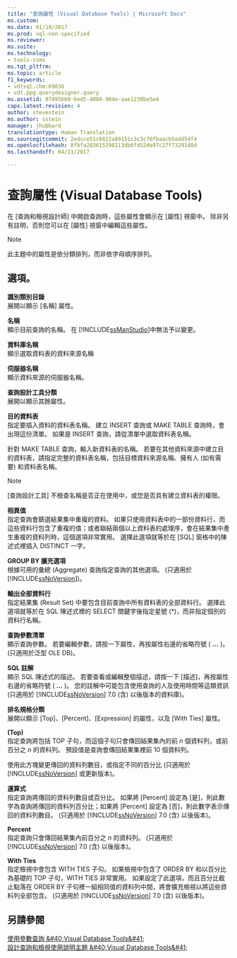 ```yaml
---
title: "查詢屬性 (Visual Database Tools) | Microsoft Docs"
ms.custom: 
ms.date: 01/19/2017
ms.prod: sql-non-specified
ms.reviewer: 
ms.suite: 
ms.technology:
- tools-ssms
ms.tgt_pltfrm: 
ms.topic: article
f1_keywords:
- vdtsql.chm:69636
- vdt.ppg.querydesigner.query
ms.assetid: 07495669-6ed5-4004-904e-aae1230be5e4
caps.latest.revision: 4
author: stevestein
ms.author: sstein
manager: jhubbard
translationtype: Human Translation
ms.sourcegitcommit: 2edcce51c6822a89151c3c3c76fbaacb5edd54f4
ms.openlocfilehash: 8fbfa283615298113db6fd52de97c27f73291d8d
ms.lasthandoff: 04/11/2017

---
```

# <a name="query-properties-visual-database-tools"></a>查詢屬性 (Visual Database Tools)
在 [查詢和檢視設計師] 中開啟查詢時，這些屬性會顯示在 [屬性] 視窗中。 除非另有註明，否則您可以在 [屬性] 視窗中編輯這些屬性。  
  
> [!NOTE]  
> 此主題中的屬性是依分類排列，而非依字母順序排列。  
  
## <a name="options"></a>選項。  
**識別類別目錄**  
展開以顯示 [名稱] 屬性。  
  
**名稱**  
顯示目前查詢的名稱。 在 [!INCLUDE[ssManStudio](../../includes/ssmanstudio_md.md)]中無法予以變更。  
  
**資料庫名稱**  
顯示選取資料表的資料來源名稱  
  
**伺服器名稱**  
顯示資料來源的伺服器名稱。  
  
**查詢設計工具分類**  
展開以顯示其餘屬性。  
  
**目的資料表**  
指定要插入資料的資料表名稱。 建立 INSERT 查詢或 MAKE TABLE 查詢時，會出現這份清單。 如果是 INSERT 查詢，請從清單中選取資料表名稱。  
  
針對 MAKE TABLE 查詢，輸入新資料表的名稱。 若要在其他資料來源中建立目的資料表，請指定完整的資料表名稱，包括目標資料來源名稱、擁有人 (如有需要) 和資料表名稱。  
  
> [!NOTE]  
> [查詢設計工具] 不檢查名稱是否正在使用中，或您是否具有建立資料表的權限。  
  
**相異值**  
指定查詢會篩選結果集中重複的資料。 如果只使用資料表中的一部份資料行，而這些資料行包含了重複的值；或者聯結兩個以上資料表的處理序，會在結果集中產生重複的資料列時，這個選項非常實用。 選擇此選項就等於在 [SQL] 窗格中的陳述式裡插入 DISTINCT 一字。  
  
**GROUP BY 擴充選項**  
根據可用的彙總 (Aggregate) 查詢指定查詢的其他選項。 (只適用於 [!INCLUDE[ssNoVersion](../../includes/ssnoversion_md.md)])。  
  
**輸出全部資料行**  
指定結果集 (Result Set) 中要包含目前查詢中所有資料表的全部資料行。 選擇此選項就等於在 SQL 陳述式裡的 SELECT 關鍵字後指定星號 (*)，而非指定個別的資料行名稱。  
  
**查詢參數清單**  
顯示查詢參數。 若要編輯參數，請按一下屬性，再按屬性右邊的省略符號 ( **…** )。 (只適用於泛型 OLE DB)。  
  
**SQL 註解**  
顯示 SQL 陳述式的描述。 若要查看或編輯整個描述，請按一下 [描述]，再按屬性右邊的省略符號 ( **…** )。 您的註解中可能包含使用查詢的人及使用時間等這類資訊 (只適用於 [!INCLUDE[ssNoVersion](../../includes/ssnoversion_md.md)] 7.0 (含) 以後版本的資料庫)。  
  
**排名規格分類**  
展開以顯示 [Top]、[Percent]、[Expression] 的屬性，以及 [With Ties] 屬性。  
  
**(Top)**  
指定查詢將包括 TOP 子句，而這個子句只會傳回結果集內的前 *n* 個資料列，或前百分之 *n* 的資料列。 預設值是查詢會傳回結果集裡前 10 個資料列。  
  
使用此方塊變更傳回的資料列數目，或指定不同的百分比 (只適用於 [!INCLUDE[ssNoVersion](../../includes/ssnoversion_md.md)] 或更新版本)。  
  
**運算式**  
指定查詢將傳回的資料列數目或百分比。 如果將 [Percent] 設定為 [是]，則此數字為查詢將傳回的資料列百分比；如果將 [Percent] 設定為 [否]，則此數字表示傳回的資料列數目。 (只適用於 [!INCLUDE[ssNoVersion](../../includes/ssnoversion_md.md)] 7.0 (含) 以後版本)。  
  
**Percent**  
指定查詢只會傳回結果集內前百分之 *n* 的資料列。 (只適用於 [!INCLUDE[ssNoVersion](../../includes/ssnoversion_md.md)] 7.0 (含) 以後版本)。  
  
**With Ties**  
指定檢視中會包含 WITH TIES 子句。 如果檢視中包含了 ORDER BY 和以百分比為基礎的 TOP 子句，WITH TIES 非常實用。 如果設定了此選項，而且百分比截止點落在 ORDER BY 子句裡一組相同值的資料列中間，將會擴充檢視以將這些資料列全部包含。 (只適用於 [!INCLUDE[ssNoVersion](../../includes/ssnoversion_md.md)] 7.0 (含) 以後版本)。  
  
## <a name="see-also"></a>另請參閱  
[使用參數查詢 &amp;#40;Visual Database Tools&amp;#41;](../../ssms/visual-db-tools/query-with-parameters-visual-database-tools.md)  
[設計查詢和檢視使用說明主題 &amp;#40;Visual Database Tools&amp;#41;](../../ssms/visual-db-tools/design-queries-and-views-how-to-topics-visual-database-tools.md)  
  

